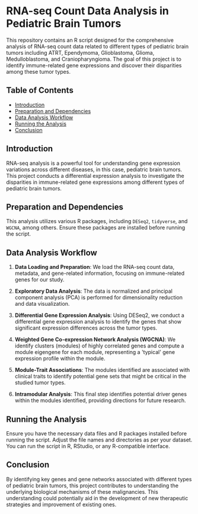 # RNA-seq Count Data Analysis in Pediatric Brain Tumors


This repository contains an R script designed for the comprehensive analysis of RNA-seq count data related to different types of pediatric brain tumors including ATRT, Ependymoma, Glioblastoma, Glioma, Medulloblastoma, and Craniopharyngioma. The goal of this project is to identify immune-related gene expressions and discover their disparities among these tumor types.

## Table of Contents

- [Introduction](#introduction)
- [Preparation and Dependencies](#preparation-and-dependencies)
- [Data Analysis Workflow](#data-analysis-workflow)
- [Running the Analysis](#running-the-analysis)
- [Conclusion](#conclusion)

## Introduction

RNA-seq analysis is a powerful tool for understanding gene expression variations across different diseases, in this case, pediatric brain tumors. This project conducts a differential expression analysis to investigate the disparities in immune-related gene expressions among different types of pediatric brain tumors.

## Preparation and Dependencies

This analysis utilizes various R packages, including `DESeq2`, `tidyverse`, and `WGCNA`, among others. Ensure these packages are installed before running the script.

## Data Analysis Workflow

1. **Data Loading and Preparation**: We load the RNA-seq count data, metadata, and gene-related information, focusing on immune-related genes for our study.

2. **Exploratory Data Analysis**: The data is normalized and principal component analysis (PCA) is performed for dimensionality reduction and data visualization.

3. **Differential Gene Expression Analysis**: Using DESeq2, we conduct a differential gene expression analysis to identify the genes that show significant expression differences across the tumor types.

4. **Weighted Gene Co-expression Network Analysis (WGCNA)**: We identify clusters (modules) of highly correlated genes and compute a module eigengene for each module, representing a 'typical' gene expression profile within the module.

5. **Module-Trait Associations**: The modules identified are associated with clinical traits to identify potential gene sets that might be critical in the studied tumor types.

6. **Intramodular Analysis**: This final step identifies potential driver genes within the modules identified, providing directions for future research.

## Running the Analysis

Ensure you have the necessary data files and R packages installed before running the script. Adjust the file names and directories as per your dataset. You can run the script in R, RStudio, or any R-compatible interface.

## Conclusion

By identifying key genes and gene networks associated with different types of pediatric brain tumors, this project contributes to understanding the underlying biological mechanisms of these malignancies. This understanding could potentially aid in the development of new therapeutic strategies and improvement of existing ones.
